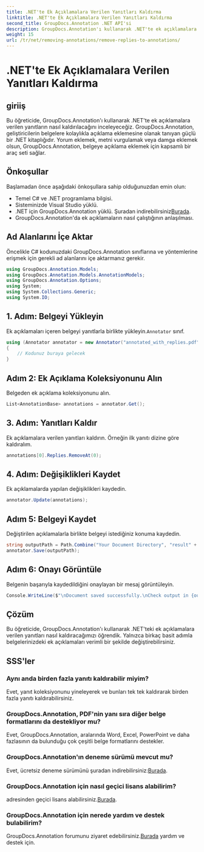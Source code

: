 ```yaml
---
title: .NET'te Ek Açıklamalara Verilen Yanıtları Kaldırma
linktitle: .NET'te Ek Açıklamalara Verilen Yanıtları Kaldırma
second_title: GroupDocs.Annotation .NET API'si
description: GroupDocs.Annotation'ı kullanarak .NET'te ek açıklamalara verilen yanıtları nasıl kaldıracağınızı öğrenin. Kod örnekleri içeren adım adım kılavuz.
weight: 15
url: /tr/net/removing-annotations/remove-replies-to-annotations/
---
```


# .NET'te Ek Açıklamalara Verilen Yanıtları Kaldırma

## giriiş
Bu öğreticide, GroupDocs.Annotation'ı kullanarak .NET'te ek açıklamalara verilen yanıtların nasıl kaldırılacağını inceleyeceğiz. GroupDocs.Annotation, geliştiricilerin belgelere kolaylıkla açıklama eklemesine olanak tanıyan güçlü bir .NET kitaplığıdır. Yorum eklemek, metni vurgulamak veya damga eklemek olsun, GroupDocs.Annotation, belgeye açıklama eklemek için kapsamlı bir araç seti sağlar.
## Önkoşullar
Başlamadan önce aşağıdaki önkoşullara sahip olduğunuzdan emin olun:
- Temel C# ve .NET programlama bilgisi.
- Sisteminizde Visual Studio yüklü.
-  .NET için GroupDocs.Annotation yüklü. Şuradan indirebilirsiniz[Burada](https://releases.groupdocs.com/annotation/net/).
- GroupDocs.Annotation'da ek açıklamaların nasıl çalıştığının anlaşılması.

## Ad Alanlarını İçe Aktar
Öncelikle C# kodunuzdaki GroupDocs.Annotation sınıflarına ve yöntemlerine erişmek için gerekli ad alanlarını içe aktarmanız gerekir.
```csharp
using GroupDocs.Annotation.Models;
using GroupDocs.Annotation.Models.AnnotationModels;
using GroupDocs.Annotation.Options;
using System;
using System.Collections.Generic;
using System.IO;
```
## 1. Adım: Belgeyi Yükleyin
 Ek açıklamaları içeren belgeyi yanıtlarla birlikte yükleyin.`Annotator` sınıf.
```csharp
using (Annotator annotator = new Annotator("annotated_with_replies.pdf"))
{
    // Kodunuz buraya gelecek
}
```
## Adım 2: Ek Açıklama Koleksiyonunu Alın
Belgeden ek açıklama koleksiyonunu alın.
```csharp
List<AnnotationBase> annotations = annotator.Get();
```
## 3. Adım: Yanıtları Kaldır
Ek açıklamalara verilen yanıtları kaldırın. Örneğin ilk yanıtı dizine göre kaldıralım.
```csharp
annotations[0].Replies.RemoveAt(0);
```
## 4. Adım: Değişiklikleri Kaydet
Ek açıklamalarda yapılan değişiklikleri kaydedin.
```csharp
annotator.Update(annotations);
```
## Adım 5: Belgeyi Kaydet
Değiştirilen açıklamalarla birlikte belgeyi istediğiniz konuma kaydedin.
```csharp
string outputPath = Path.Combine("Your Document Directory", "result" + Path.GetExtension("input.pdf"));
annotator.Save(outputPath);
```
## Adım 6: Onayı Görüntüle
Belgenin başarıyla kaydedildiğini onaylayan bir mesaj görüntüleyin.
```csharp
Console.WriteLine($"\nDocument saved successfully.\nCheck output in {outputPath}.");
```

## Çözüm
Bu öğreticide, GroupDocs.Annotation'ı kullanarak .NET'teki ek açıklamalara verilen yanıtları nasıl kaldıracağımızı öğrendik. Yalnızca birkaç basit adımla belgelerinizdeki ek açıklamaları verimli bir şekilde değiştirebilirsiniz.
## SSS'ler
### Aynı anda birden fazla yanıtı kaldırabilir miyim?
Evet, yanıt koleksiyonunu yineleyerek ve bunları tek tek kaldırarak birden fazla yanıtı kaldırabilirsiniz.
### GroupDocs.Annotation, PDF'nin yanı sıra diğer belge formatlarını da destekliyor mu?
Evet, GroupDocs.Annotation, aralarında Word, Excel, PowerPoint ve daha fazlasının da bulunduğu çok çeşitli belge formatlarını destekler.
### GroupDocs.Annotation'ın deneme sürümü mevcut mu?
 Evet, ücretsiz deneme sürümünü şuradan indirebilirsiniz:[Burada](https://releases.groupdocs.com/).
### GroupDocs.Annotation için nasıl geçici lisans alabilirim?
 adresinden geçici lisans alabilirsiniz.[Burada](https://purchase.groupdocs.com/temporary-license/).
### GroupDocs.Annotation için nerede yardım ve destek bulabilirim?
 GroupDocs.Annotation forumunu ziyaret edebilirsiniz.[Burada](https://forum.groupdocs.com/c/annotation/10) yardım ve destek için.